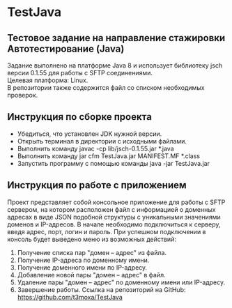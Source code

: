 # TestJava
## Тестовое задание на направление стажировки Автотестирование (Java)
Задание выполнено на платформе Java 8 и использует библиотеку jsch версии 0.1.55 для работы с SFTP соединениями.  
Целевая платформа: Linux.  
В репозитории также содержится файл со списком необходимых проверок.
## Инструкция по сборке проекта
- Убедиться, что установлен JDK нужной версии.
- Открыть терминал в директории с исходными файлами.
- Выполнить команду javac -cp lib/jsch-0.1.55.jar *.java
- Выполнить команду jar cfm TestJava.jar MANIFEST.MF *.class
- Запустить программу с помощью команды java -jar TestJava.jar
## Инструкция по работе с приложением
Проект представляет собой консольное приложение для работы с SFTP сервером,
на котором расположен файл с информацией о доменных адресах
в виде JSON подобной структуры с уникальными значениями доменов и IP-адресов.
В начале необходимо подключиться к серверу, введя адрес, порт, логин и пароль.
При успешном подключении в консоль будет выведено меню из возможных действий:
1. Получение списка пар "домен – адрес" из файла.
2. Получение IP-адреса по доменному имени.
3. Получение доменного имени по IP-адресу.
4. Добавление новой пары "домен – адрес" в файл.
5. Удаление пары "домен – адрес" по доменному имени или IP-адресу.
6. Завершение работы.
Ссылка на репозиторий на GitHub: https://github.com/t3moxa/TestJava